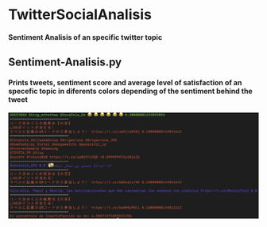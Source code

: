 # TwitterSocialAnalisis
#### Sentiment Analisis of an specific twitter topic
## Sentiment-Analisis.py
#### Prints tweets, sentiment score and average level of satisfaction of an specefic topic in diferents colors depending of the sentiment behind the tweet
![alt text](https://github.com/rafaOrtega14/TwitterSocialAnalisis/blob/master/sentiment-analisis.png)
